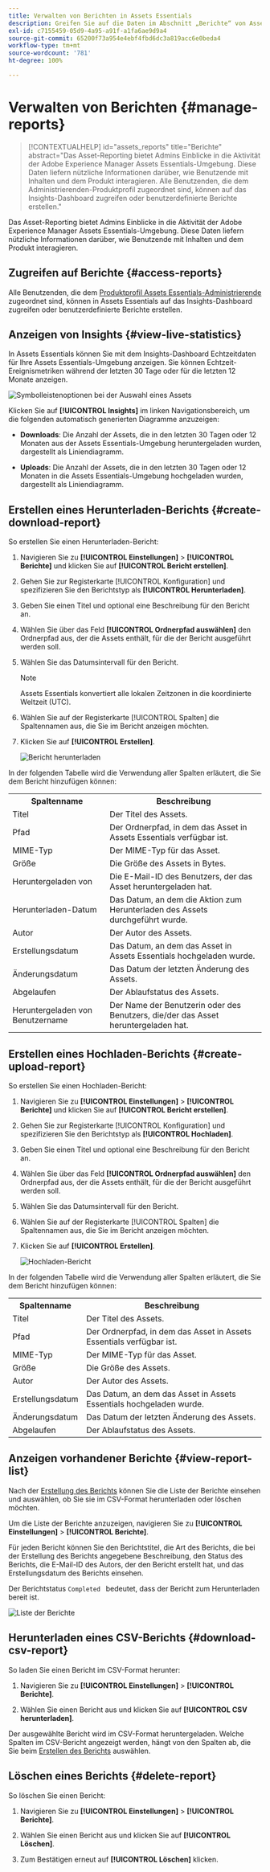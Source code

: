 ```yaml
---
title: Verwalten von Berichten in Assets Essentials
description: Greifen Sie auf die Daten im Abschnitt „Berichte“ von Assets Essentials zu, um die Produkt- und Funktionsnutzung zu bewerten und Erkenntnisse zu wichtigen Erfolgsmetriken zu erhalten.
exl-id: c7155459-05d9-4a95-a91f-a1fa6ae9d9a4
source-git-commit: 65200f73a954e4ebf4fbd6dc3a819acc6e0beda4
workflow-type: tm+mt
source-wordcount: '781'
ht-degree: 100%

---
```


# Verwalten von Berichten {#manage-reports}

>[!CONTEXTUALHELP]
>id="assets_reports"
>title="Berichte"
>abstract="Das Asset-Reporting bietet Admins Einblicke in die Aktivität der Adobe Experience Manager Assets Essentials-Umgebung. Diese Daten liefern nützliche Informationen darüber, wie Benutzende mit Inhalten und dem Produkt interagieren. Alle Benutzenden, die dem Administrierenden-Produktprofil zugeordnet sind, können auf das Insights-Dashboard zugreifen oder benutzerdefinierte Berichte erstellen."

Das Asset-Reporting bietet Admins Einblicke in die Aktivität der Adobe Experience Manager Assets Essentials-Umgebung. Diese Daten liefern nützliche Informationen darüber, wie Benutzende mit Inhalten und dem Produkt interagieren.

## Zugreifen auf Berichte {#access-reports}

Alle Benutzenden, die dem [Produktprofil Assets Essentials-Administrierende](deploy-administer.md) zugeordnet sind, können in Assets Essentials auf das Insights-Dashboard zugreifen oder benutzerdefinierte Berichte erstellen.

## Anzeigen von Insights {#view-live-statistics}

In Assets Essentials können Sie mit dem Insights-Dashboard Echtzeitdaten für Ihre Assets Essentials-Umgebung anzeigen. Sie können Echtzeit-Ereignismetriken während der letzten 30 Tage oder für die letzten 12 Monate anzeigen.

![Symbolleistenoptionen bei der Auswahl eines Assets](assets/assets-essentials-live-statistics.png)

Klicken Sie auf **[!UICONTROL Insights]** im linken Navigationsbereich, um die folgenden automatisch generierten Diagramme anzuzeigen:

* **Downloads**: Die Anzahl der Assets, die in den letzten 30 Tagen oder 12 Monaten aus der Assets Essentials-Umgebung heruntergeladen wurden, dargestellt als Liniendiagramm.

* **Uploads**: Die Anzahl der Assets, die in den letzten 30 Tagen oder 12 Monaten in die Assets Essentials-Umgebung hochgeladen wurden, dargestellt als Liniendiagramm.

<!--

* **Storage usage**: The storage usage, in gigabytes (GB), for the Assets Essentials environment, for the last 30 days or 12 months represented using a bar chart.

-->

## Erstellen eines Herunterladen-Berichts {#create-download-report}

So erstellen Sie einen Herunterladen-Bericht:

1. Navigieren Sie zu **[!UICONTROL Einstellungen]** > **[!UICONTROL Berichte]** und klicken Sie auf **[!UICONTROL Bericht erstellen]**.

1. Gehen Sie zur Registerkarte [!UICONTROL Konfiguration] und spezifizieren Sie den Berichtstyp als **[!UICONTROL Herunterladen]**.

1. Geben Sie einen Titel und optional eine Beschreibung für den Bericht an.

1. Wählen Sie über das Feld **[!UICONTROL Ordnerpfad auswählen]** den Ordnerpfad aus, der die Assets enthält, für die der Bericht ausgeführt werden soll.

1. Wählen Sie das Datumsintervall für den Bericht.
   >[!NOTE]
   >
   > Assets Essentials konvertiert alle lokalen Zeitzonen in die koordinierte Weltzeit (UTC).

1. Wählen Sie auf der Registerkarte [!UICONTROL Spalten] die Spaltennamen aus, die Sie im Bericht anzeigen möchten.

1. Klicken Sie auf **[!UICONTROL Erstellen]**.

   ![Bericht herunterladen](assets/download-reports-config.png)

In der folgenden Tabelle wird die Verwendung aller Spalten erläutert, die Sie dem Bericht hinzufügen können:

<table>
    <tbody>
     <tr>
      <th><strong>Spaltenname</strong></th>
      <th><strong>Beschreibung</strong></th>
     </tr>
     <tr>
      <td>Titel</td>
      <td>Der Titel des Assets.</td>
     </tr>
     <tr>
      <td>Pfad </td>
      <td>Der Ordnerpfad, in dem das Asset in Assets Essentials verfügbar ist.</td>
     </tr>
     <tr>
      <td>MIME-Typ</td>
      <td>Der MIME-Typ für das Asset.</td>
     </tr>
     <tr>
      <td>Größe</td>
      <td>Die Größe des Assets in Bytes.</td>
     </tr>
     <tr>
      <td>Heruntergeladen von</td>
      <td>Die E-Mail-ID des Benutzers, der das Asset heruntergeladen hat.</td>
     </tr>
     <tr>
      <td>Herunterladen-Datum</td>
      <td>Das Datum, an dem die Aktion zum Herunterladen des Assets durchgeführt wurde.</td>
     </tr>
     <tr>
      <td>Autor</td>
      <td>Der Autor des Assets.</td>
     </tr>
     <tr>
      <td>Erstellungsdatum</td>
      <td>Das Datum, an dem das Asset in Assets Essentials hochgeladen wurde.</td>
     </tr>
     <tr>
      <td>Änderungsdatum</td>
      <td>Das Datum der letzten Änderung des Assets.</td>
     </tr>
     <tr>
      <td>Abgelaufen</td>
      <td>Der Ablaufstatus des Assets.</td>
     </tr>
     <tr>
      <td>Heruntergeladen von Benutzername</td>
      <td>Der Name der Benutzerin oder des Benutzers, die/der das Asset heruntergeladen hat.</td>
     </tr>           
    </tbody>
   </table>

## Erstellen eines Hochladen-Berichts {#create-upload-report}

So erstellen Sie einen Hochladen-Bericht:

1. Navigieren Sie zu **[!UICONTROL Einstellungen]** > **[!UICONTROL Berichte]** und klicken Sie auf **[!UICONTROL Bericht erstellen]**.

1. Gehen Sie zur Registerkarte [!UICONTROL Konfiguration] und spezifizieren Sie den Berichtstyp als **[!UICONTROL Hochladen]**.

1. Geben Sie einen Titel und optional eine Beschreibung für den Bericht an.

1. Wählen Sie über das Feld **[!UICONTROL Ordnerpfad auswählen]** den Ordnerpfad aus, der die Assets enthält, für die der Bericht ausgeführt werden soll.

1. Wählen Sie das Datumsintervall für den Bericht.

1. Wählen Sie auf der Registerkarte [!UICONTROL Spalten] die Spaltennamen aus, die Sie im Bericht anzeigen möchten.

1. Klicken Sie auf **[!UICONTROL Erstellen]**.

   ![Hochladen-Bericht](assets/upload-reports-config.png)

In der folgenden Tabelle wird die Verwendung aller Spalten erläutert, die Sie dem Bericht hinzufügen können:

<table>
    <tbody>
     <tr>
      <th><strong>Spaltenname</strong></th>
      <th><strong>Beschreibung</strong></th>
     </tr>
     <tr>
      <td>Titel</td>
      <td>Der Titel des Assets.</td>
     </tr>
     <tr>
      <td>Pfad </td>
      <td>Der Ordnerpfad, in dem das Asset in Assets Essentials verfügbar ist.</td>
     </tr>
     <tr>
      <td>MIME-Typ</td>
      <td>Der MIME-Typ für das Asset.</td>
     </tr>
     <tr>
      <td>Größe</td>
      <td>Die Größe des Assets.</td>
     </tr>
     <tr>
      <td>Autor</td>
      <td>Der Autor des Assets.</td>
     </tr>
     <tr>
      <td>Erstellungsdatum</td>
      <td>Das Datum, an dem das Asset in Assets Essentials hochgeladen wurde.</td>
     </tr>
     <tr>
      <td>Änderungsdatum</td>
      <td>Das Datum der letzten Änderung des Assets.</td>
     </tr>
     <tr>
      <td>Abgelaufen</td>
      <td>Der Ablaufstatus des Assets.</td>
     </tr>              
    </tbody>
   </table>

## Anzeigen vorhandener Berichte {#view-report-list}

Nach der [Erstellung des Berichts](#create-download-report) können Sie die Liste der Berichte einsehen und auswählen, ob Sie sie im CSV-Format herunterladen oder löschen möchten.

Um die Liste der Berichte anzuzeigen, navigieren Sie zu **[!UICONTROL Einstellungen]** > **[!UICONTROL Berichte]**.

Für jeden Bericht können Sie den Berichtstitel, die Art des Berichts, die bei der Erstellung des Berichts angegebene Beschreibung, den Status des Berichts, die E-Mail-ID des Autors, der den Bericht erstellt hat, und das Erstellungsdatum des Berichts einsehen.

Der Berichtstatus `Completed ` bedeutet, dass der Bericht zum Herunterladen bereit ist.

![Liste der Berichte](assets/list-of-reports.png)


## Herunterladen eines CSV-Berichts {#download-csv-report}

So laden Sie einen Bericht im CSV-Format herunter:

1. Navigieren Sie zu **[!UICONTROL Einstellungen]** > **[!UICONTROL Berichte]**.

1. Wählen Sie einen Bericht aus und klicken Sie auf **[!UICONTROL CSV herunterladen]**.

Der ausgewählte Bericht wird im CSV-Format heruntergeladen. Welche Spalten im CSV-Bericht angezeigt werden, hängt von den Spalten ab, die Sie beim [Erstellen des Berichts](#create-download-report) auswählen.

## Löschen eines Berichts {#delete-report}

So löschen Sie einen Bericht:

1. Navigieren Sie zu **[!UICONTROL Einstellungen]** > **[!UICONTROL Berichte]**.

1. Wählen Sie einen Bericht aus und klicken Sie auf **[!UICONTROL Löschen]**.

1. Zum Bestätigen erneut auf **[!UICONTROL Löschen]** klicken.
